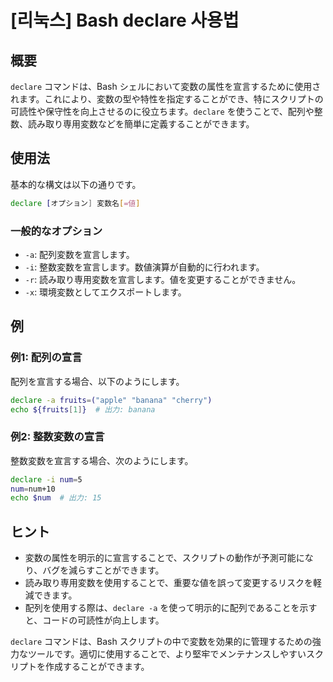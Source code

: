 # [리눅스] Bash declare 사용법

## 概要
`declare` コマンドは、Bash シェルにおいて変数の属性を宣言するために使用されます。これにより、変数の型や特性を指定することができ、特にスクリプトの可読性や保守性を向上させるのに役立ちます。`declare` を使うことで、配列や整数、読み取り専用変数などを簡単に定義することができます。

## 使用法
基本的な構文は以下の通りです。

```bash
declare [オプション] 変数名[=値]
```

### 一般的なオプション
- `-a`: 配列変数を宣言します。
- `-i`: 整数変数を宣言します。数値演算が自動的に行われます。
- `-r`: 読み取り専用変数を宣言します。値を変更することができません。
- `-x`: 環境変数としてエクスポートします。

## 例
### 例1: 配列の宣言
配列を宣言する場合、以下のようにします。

```bash
declare -a fruits=("apple" "banana" "cherry")
echo ${fruits[1]}  # 出力: banana
```

### 例2: 整数変数の宣言
整数変数を宣言する場合、次のようにします。

```bash
declare -i num=5
num=num+10
echo $num  # 出力: 15
```

## ヒント
- 変数の属性を明示的に宣言することで、スクリプトの動作が予測可能になり、バグを減らすことができます。
- 読み取り専用変数を使用することで、重要な値を誤って変更するリスクを軽減できます。
- 配列を使用する際は、`declare -a` を使って明示的に配列であることを示すと、コードの可読性が向上します。

`declare` コマンドは、Bash スクリプトの中で変数を効果的に管理するための強力なツールです。適切に使用することで、より堅牢でメンテナンスしやすいスクリプトを作成することができます。
